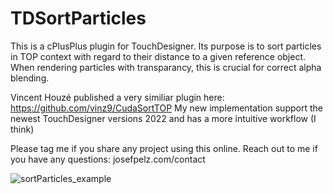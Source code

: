 # TDSortParticles

This is a cPlusPlus plugin for TouchDesigner. Its purpose is to sort particles in TOP context with regard to their distance to a given reference object.
When rendering particles with transparancy, this is crucial for correct alpha blending.

Vincent Houzé published a very similiar plugin here: https://github.com/vinz9/CudaSortTOP
My new implementation support the newest TouchDesigner versions 2022 and has a more intuitive workflow (I think)

Please tag me if you share any project using this online. 
Reach out to me if you have any questions: josefpelz.com/contact

![sortParticles_example](https://user-images.githubusercontent.com/28048180/203425104-a6ecffbe-5cbe-4184-ae8b-001f682f6802.png)
